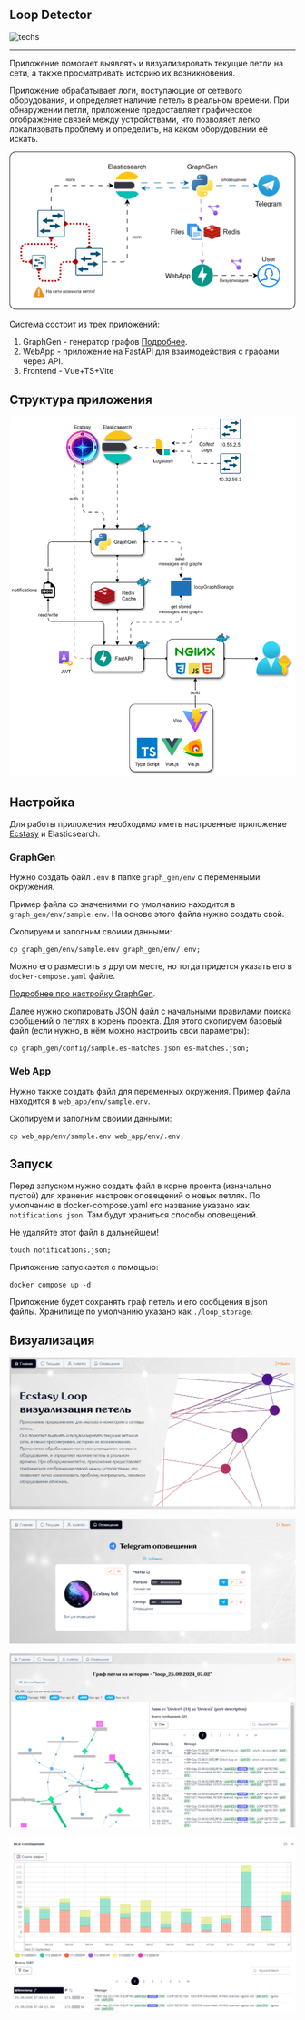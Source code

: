 ## Loop Detector

![techs](https://skillicons.dev/icons?i=elasticsearch,py,redis,fastapi,vue,vite,ts,docker)

---

Приложение помогает выявлять и визуализировать текущие петли на сети, а также просматривать историю их возникновения.

Приложение обрабатывает логи, поступающие от сетевого оборудования, и определяет наличие петель в реальном
времени. При обнаружении петли, приложение предоставляет графическое отображение связей между устройствами,
что позволяет легко локализовать проблему и определить, на каком оборудовании её искать.

![schema](/docs/notification-schema.svg)

Система состоит из трех приложений:

1. GraphGen - генератор графов [Подробнее](https://github.com/ig-rudenko/loop-detector/tree/master/graph_gen#readme).
2. WebApp - приложение на FastAPI для взаимодействия с графами через API.
3. Frontend - Vue+TS+Vite

## Структура приложения

![schema](/docs/schema.svg)

## Настройка

Для работы приложения необходимо иметь настроенные приложение
[Ecstasy](https://github.com/ig-rudenko/ecstasy) и Elasticsearch.

### GraphGen

Нужно создать файл `.env` в папке `graph_gen/env` с переменными окружения.

Пример файла со значениями по умолчанию находится в
`graph_gen/env/sample.env`. На основе этого файла нужно создать свой.

Скопируем и заполним своими данными:

```shell
cp graph_gen/env/sample.env graph_gen/env/.env;
```

Можно его разместить в другом месте, но тогда придется указать его в `docker-compose.yaml` файле.

[Подробнее про настройку GraphGen](https://github.com/ig-rudenko/loop-detector/tree/master/graph_gen#readme).

Далее нужно скопировать JSON файл с начальными правилами поиска сообщений
о петлях в корень проекта. Для этого скопируем базовый файл (если нужно,
в нём можно настроить свои параметры):

```shell
cp graph_gen/config/sample.es-matches.json es-matches.json;
```

### Web App

Нужно также создать файл для переменных окружения.
Пример файла находится в `web_app/env/sample.env`.

Скопируем и заполним своими данными:

```shell
cp web_app/env/sample.env web_app/env/.env;
```

## Запуск

Перед запуском нужно создать файл в корне проекта (изначально пустой) для хранения настроек
оповещений о новых петлях. По умолчанию в docker-compose.yaml его название
указано как `notifications.json`. Там будут храниться способы оповещений.

Не удаляйте этот файл в дальнейшем!

```shell
touch notifications.json;
```

Приложение запускается с помощью:

```shell
docker compose up -d
```

Приложение будет сохранять граф петель и его сообщения в json файлы.
Хранилище по умолчанию указано как `./loop_storage`.

## Визуализация

![img.png](docs/img/img.png)

![img.png](docs/img/img_1.png)

![img.png](docs/img/img_2.png)

![img.png](docs/img/img_3.png)

